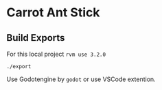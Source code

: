 # Carrot Ant Stick

## Build Exports

For this local project `rvm use 3.2.0`

``` console
./export
```

Use Godotengine by `godot` or use VSCode extention.
